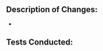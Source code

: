 <!-- Use this template to give a detailed message describing the change you want to make to the code. -->
<!-- Use the "Preview" tab to see what your PR will look like when you hit "Create pull request" -->

## Description of Changes: 
<!-- One or more bullet points describing the changes. -->
-

## Tests Conducted: 
<!-- Explicitly state what tests were run. -->
<!-- These tests should show that the new code works as expected and that the existing code was not broken. -->
